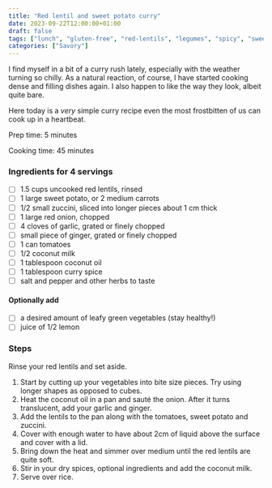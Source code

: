 ```yaml
---
title: "Red lentil and sweet potato curry"
date: 2023-09-22T12:00:00+01:00
draft: false
tags: ["lunch", "gluten-free", "red-lentils", "legumes", "spicy", "sweet-potato"]
categories: ["Savory"]
---
```


I find myself in a bit of a curry rush lately, especially with the weather turning so chilly. As a natural reaction, of course, I have started cooking dense and filling dishes again. I also happen to like the way they look, albeit quite bare.

Here today is a *very* simple curry recipe even the most frostbitten of us can cook up in a heartbeat.

<div class="recipe">
Prep time: 5 minutes

Cooking time: 45 minutes

### Ingredients for 4 servings
- [ ] 1.5 cups uncooked red lentils, rinsed
- [ ] 1 large sweet potato, or 2 medium carrots
- [ ] 1/2 small zuccini, sliced into longer pieces about 1 cm thick
- [ ] 1 large red onion, chopped
- [ ] 4 cloves of garlic, grated or finely chopped
- [ ] small piece of ginger, grated or finely chopped
- [ ] 1 can tomatoes
- [ ] 1/2 coconut milk
- [ ] 1 tablespoon coconut oil
- [ ] 1 tablespoon curry spice
- [ ] salt and pepper and other herbs to taste
#### Optionally add
- [ ] a desired amount of leafy green vegetables (stay healthy!)
- [ ] juice of 1/2 lemon

### Steps
Rinse your red lentils and set aside.
1. Start by cutting up your vegetables into bite size pieces. Try using longer shapes as opposed to cubes.
2. Heat the coconut oil in a pan and sauté the onion. After it turns translucent, add your garlic and ginger.
3. Add the lentils to the pan along with the tomatoes, sweet potato and zuccini.
4. Cover with enough water to have about 2cm of liquid above the surface and cover with a lid.
5. Bring down the heat and simmer over medium until the red lentils are quite soft.
6. Stir in your dry spices, optional ingredients and add the coconut milk.
7. Serve over rice.
</div>
